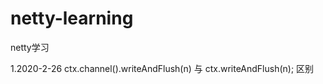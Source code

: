 # netty-learning
netty学习

1.2020-2-26 
     ctx.channel().writeAndFlush(n) 与 ctx.writeAndFlush(n);  区别
    
